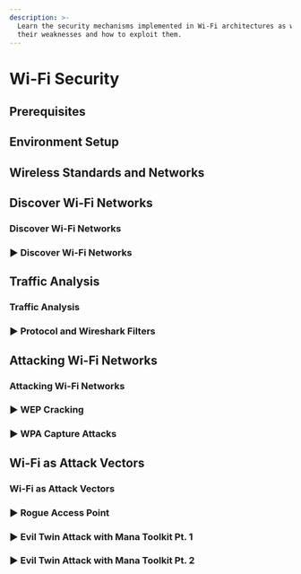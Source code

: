 ```yaml
---
description: >-
  Learn the security mechanisms implemented in Wi-Fi architectures as well as
  their weaknesses and how to exploit them.
---
```


# Wi-Fi Security

## Prerequisites

## Environment Setup

## Wireless Standards and Networks

## Discover Wi-Fi Networks

### Discover Wi-Fi Networks

### ▶ Discover Wi-Fi Networks

## Traffic Analysis

### Traffic Analysis

### ▶ Protocol and Wireshark Filters

## Attacking Wi-Fi Networks

### Attacking Wi-Fi Networks

### ▶ WEP Cracking

### ▶ WPA Capture Attacks

## Wi-Fi as Attack Vectors

### Wi-Fi as Attack Vectors

### ▶ Rogue Access Point

### ▶ Evil Twin Attack with Mana Toolkit Pt. 1

### ▶ Evil Twin Attack with Mana Toolkit Pt. 2

